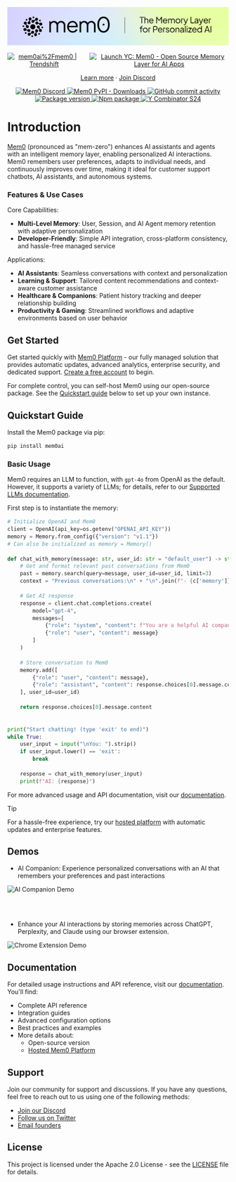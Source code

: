 <p align="center">
  <a href="https://github.com/mem0ai/mem0">
  <img src="docs/images/banner-sm.png" width="800px" alt="Mem0 - The Memory Layer for Personalized AI">
  </a>
<p align="center" style="display: flex; justify-content: center; gap: 20px; align-items: center;">
  <a href="https://trendshift.io/repositories/11194" target="_blank">
    <img src="https://trendshift.io/api/badge/repositories/11194" alt="mem0ai%2Fmem0 | Trendshift" style="width: 250px; height: 55px;" width="250" height="55"/>
  </a>
  <a href="https://www.ycombinator.com/launches/LpA-mem0-open-source-memory-layer-for-ai-apps" target="_blank">
    <img alt="Launch YC: Mem0 - Open Source Memory Layer for AI Apps" src="https://www.ycombinator.com/launches/LpA-mem0-open-source-memory-layer-for-ai-apps/upvote_embed.svg"/>
  </a>
</p>


  <p align="center">
    <a href="https://mem0.ai">Learn more</a>
    ·
    <a href="https://mem0.dev/DiG">Join Discord</a>
  </p>
</p>

<p align="center">
  <a href="https://mem0.dev/DiG">
    <img src="https://dcbadge.vercel.app/api/server/6PzXDgEjG5?style=flat" alt="Mem0 Discord">
  </a>
  <a href="https://pepy.tech/project/mem0ai">
    <img src="https://img.shields.io/pypi/dm/mem0ai" alt="Mem0 PyPI - Downloads" >
  </a>
  <a href="https://github.com/mem0ai/mem0">
    <img src="https://img.shields.io/github/commit-activity/m/mem0ai/mem0?style=flat-square" alt="GitHub commit activity">
  </a>
  <a href="https://pypi.org/project/mem0ai" target="_blank">
        <img src="https://img.shields.io/pypi/v/mem0ai?color=%2334D058&label=pypi%20package" alt="Package version">
    </a>
    <a href="https://www.npmjs.com/package/mem0ai" target="_blank">
        <img src="https://img.shields.io/npm/v/mem0ai" alt="Npm package">
    </a>
  <a href="https://www.ycombinator.com/companies/mem0">
    <img src="https://img.shields.io/badge/Y%20Combinator-S24-orange?style=flat-square" alt="Y Combinator S24">
  </a>
</p>


# Introduction

[Mem0](https://mem0.ai) (pronounced as "mem-zero") enhances AI assistants and agents with an intelligent memory layer, enabling personalized AI interactions. Mem0 remembers user preferences, adapts to individual needs, and continuously improves over time, making it ideal for customer support chatbots, AI assistants, and autonomous systems.

### Features & Use Cases

Core Capabilities:
- **Multi-Level Memory**: User, Session, and AI Agent memory retention with adaptive personalization
- **Developer-Friendly**: Simple API integration, cross-platform consistency, and hassle-free managed service

Applications:
- **AI Assistants**: Seamless conversations with context and personalization
- **Learning & Support**: Tailored content recommendations and context-aware customer assistance
- **Healthcare & Companions**: Patient history tracking and deeper relationship building
- **Productivity & Gaming**: Streamlined workflows and adaptive environments based on user behavior

## Get Started

Get started quickly with [Mem0 Platform](https://app.mem0.ai) - our fully managed solution that provides automatic updates, advanced analytics, enterprise security, and dedicated support. [Create a free account](https://app.mem0.ai) to begin.

For complete control, you can self-host Mem0 using our open-source package. See the [Quickstart guide](#quickstart) below to set up your own instance.

## Quickstart Guide <a name="quickstart"></a>

Install the Mem0 package via pip:

```bash
pip install mem0ai
```

### Basic Usage

Mem0 requires an LLM to function, with `gpt-4o` from OpenAI as the default. However, it supports a variety of LLMs; for details, refer to our [Supported LLMs documentation](https://docs.mem0.ai/llms).

First step is to instantiate the memory:

```python
# Initialize OpenAI and Mem0
client = OpenAI(api_key=os.getenv("OPENAI_API_KEY"))
memory = Memory.from_config({"version": "v1.1"})
# Can also be initialized as memory = Memory()

def chat_with_memory(message: str, user_id: str = "default_user") -> str:
    # Get and format relevant past conversations from Mem0
    past = memory.search(query=message, user_id=user_id, limit=3)
    context = "Previous conversations:\n" + "\n".join(f"- {c['memory']}" for c in past["results"])

    # Get AI response
    response = client.chat.completions.create(
        model="gpt-4",
        messages=[
            {"role": "system", "content": f"You are a helpful AI companion. {context}"},
            {"role": "user", "content": message}
        ]
    )

    # Store conversation to Mem0
    memory.add([
        {"role": "user", "content": message},
        {"role": "assistant", "content": response.choices[0].message.content}
    ], user_id=user_id)

    return response.choices[0].message.content


print("Start chatting! (type 'exit' to end)")
while True:
    user_input = input("\nYou: ").strip()
    if user_input.lower() == 'exit':
        break

    response = chat_with_memory(user_input)
    print(f"AI: {response}")
```

For more advanced usage and API documentation, visit our [documentation](https://docs.mem0.ai).

> [!TIP]
> For a hassle-free experience, try our [hosted platform](https://app.mem0.ai) with automatic updates and enterprise features.

## Demos

- AI Companion: Experience personalized conversations with an AI that remembers your preferences and past interactions

![AI Companion Demo](https://github.com/user-attachments/assets/46e60f82-682f-4157-a8de-215193a04baa)

<br/><br/>

- Enhance your AI interactions by storing memories across ChatGPT, Perplexity, and Claude using our browser extension.

![Chrome Extension Demo](https://github.com/user-attachments/assets/b170d458-c020-47f7-9f1c-78211200ad2c)


## Documentation

For detailed usage instructions and API reference, visit our [documentation](https://docs.mem0.ai). You'll find:
- Complete API reference
- Integration guides
- Advanced configuration options
- Best practices and examples
- More details about:
  - Open-source version
  - [Hosted Mem0 Platform](https://app.mem0.ai)

## Support

Join our community for support and discussions. If you have any questions, feel free to reach out to us using one of the following methods:

- [Join our Discord](https://mem0.dev/DiG)
- [Follow us on Twitter](https://x.com/mem0ai)
- [Email founders](mailto:founders@mem0.ai)

## License

This project is licensed under the Apache 2.0 License - see the [LICENSE](LICENSE) file for details.

